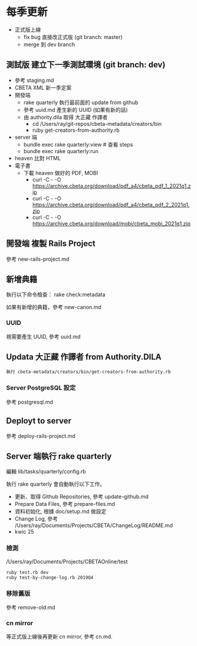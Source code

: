 # 每季更新

* 正式版上線
  * fix bug 直接改正式版 (git branch: master)
  * merge 到 dev branch

## 測試版 建立下一季測試環境 (git branch: dev)

* 參考 staging.md
* CBETA XML 新一季定案
* 開發端
  * rake quarterly 執行最前面的 update from github
  * 參考 uuid.md 產生新的 UUID (如果有新的話)
  * 由 authority.dila 取得 大正藏 作譯者
    * cd /Users/ray/git-repos/cbeta-metadata/creators/bin
    * ruby get-creators-from-authority.rb
* server 端
  * bundle exec rake quarterly:view # 查看 steps
  * bundle exec rake quarterly:run
* heaven 比對 HTML
* 電子書
  * 下載 heaven 做好的 PDF, MOBI
    * curl -C - -O https://archive.cbeta.org/download/pdf_a4/cbeta_pdf_1_2021q1.zip
    * curl -C - -O https://archive.cbeta.org/download/pdf_a4/cbeta_pdf_2_2021q1.zip
    * curl -C - -O https://archive.cbeta.org/download/mobi/cbeta_mobi_2021q1.zip

## 開發端 複製 Rails Project

參考 new-rails-project.md

## 新增典籍

執行以下命令檢查：
    rake check:metadata

如果有新增的典籍，參考 new-canon.md

### UUID

視需要產生 UUID, 參考 uuid.md

## Updata 大正藏 作譯者 from Authority.DILA

    執行 cbeta-metadata/creators/bin/get-creators-from-authority.rb

### Server PostgreSQL 設定

參考 postgresql.md

## Deployt to server

參考 deploy-rails-project.md

## Server 端執行 rake quarterly

編輯 lib/tasks/quarterly/config.rb

執行 rake quarterly 會自動執行以下工作。

* 更新、取得 Github Repositories, 參考 update-github.md
* Prepare Data Files, 參考 prepare-files.md
* 資料初始化, 根據 doc/setup.md 做設定
* Change Log, 參考 /Users/ray/Documents/Projects/CBETA/ChangeLog/README.md
* kwic 25

### 檢測

/Users/ray/Documents/Projects/CBETAOnline/test

    ruby test.rb dev
    ruby test-by-change-log.rb 2019Q4

### 移除舊版

參考 remove-old.md

### cn mirror

等正式版上線後再更新 cn mirror, 參考 cn.md.

